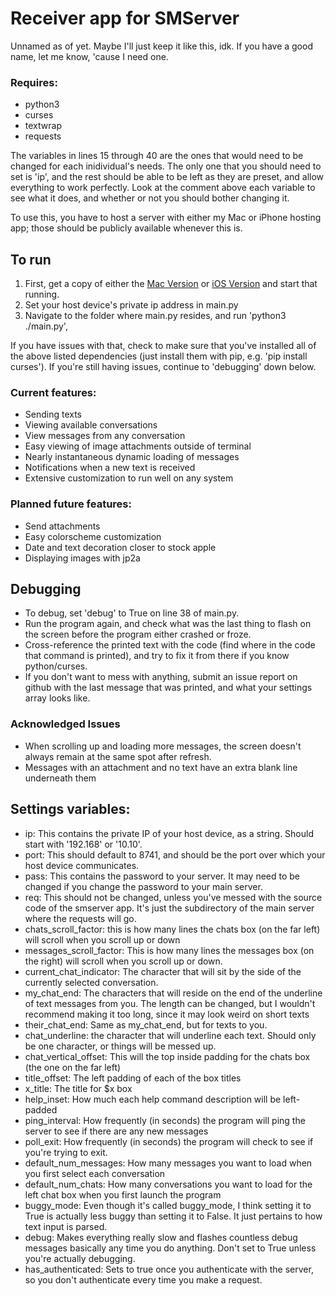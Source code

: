# Receiver app for SMServer

Unnamed as of yet. Maybe I'll just keep it like this, idk. If you have a good name, let me know, 'cause I need one. 

### Requires:
 - python3
 - curses
 - textwrap
 - requests
 
The variables in lines 15 through 40 are the ones that would need to be changed for each inidividual's needs. The only one that you should need to set is 'ip', and the rest should be able to be left as they are preset, and allow everything to work perfectly. Look at the comment above each variable to see what it does, and whether or not you should bother changing it. 

To use this, you have to host a server with either my Mac or iPhone hosting app; those should be publicly available whenever this is. 

## To run

1. First, get a copy of either the [Mac Version](https://github.com/iandwelker/mac_smserver) or [iOS Version](https://github.com/iandwelker/smserver) and start that running. 
2. Set your host device's private ip address in main.py 
3. Navigate to the folder where main.py resides, and run 'python3 ./main.py', 

If you have issues with that, check to make sure that you've installed all of the above listed dependencies (just install them with pip, e.g. 'pip install curses'). If you're still having issues, continue to 'debugging' down below.

### Current features:
 - Sending texts
 - Viewing available conversations
 - View messages from any conversation
 - Easy viewing of image attachments outside of terminal
 - Nearly instantaneous dynamic loading of messages
 - Notifications when a new text is received
 - Extensive customization to run well on any system

### Planned future features:
 - Send attachments
 - Easy colorscheme customization
 - Date and text decoration closer to stock apple
 - Displaying images with jp2a

## Debugging
- To debug, set 'debug' to True on line 38 of main.py. 
- Run the program again, and check what was the last thing to flash on the screen before the program either crashed or froze.
- Cross-reference the printed text with the code (find where in the code that command is printed), and try to fix it from there if you know python/curses. 
- If you don't want to mess with anything, submit an issue report on github with the last message that was printed, and what your settings array looks like. 

### Acknowledged Issues
- When scrolling up and loading more messages, the screen doesn't always remain at the same spot after refresh.
- Messages with an attachment and no text have an extra blank line underneath them

## Settings variables:
- ip: This contains the private IP of your host device, as a string. Should start with '192.168' or '10.10'. 
- port: This should default to 8741, and should be the port over which your host device communicates.
- pass: This contains the password to your server. It may need to be changed if you change the password to your main server.
- req: This should not be changed, unless you've messed with the source code of the smserver app. It's just the subdirectory of the main server where the requests will go.
- chats_scroll_factor: this is how many lines the chats box (on the far left) will scroll when you scroll up or down
- messages_scroll_factor: This is how many lines the messages box (on the right) will scroll when you scroll up or down.
- current_chat_indicator: The character that will sit by the side of the currently selected conversation.
- my_chat_end: The characters that will reside on the end of the underline of text messages from you. The length can be changed, but I wouldn't recommend making it too long, since it may look weird on short texts
- their_chat_end: Same as my_chat_end, but for texts to you.
- chat_underline: the character that will underline each text. Should only be one character, or things will be messed up. 
- chat_vertical_offset: This will the top inside padding for the chats box (the one on the far left)
- title_offset: The left padding of each of the box titles
- x_title: The title for $x box
- help_inset: How much each help command description will be left-padded
- ping_interval: How frequently (in seconds) the program will ping the server to see if there are any new messages
- poll_exit: How frequently (in seconds) the program will check to see if you're trying to exit.
- default_num_messages: How many messages you want to load when you first select each conversation
- default_num_chats: How many conversations you want to load for the left chat box when you first launch the program
- buggy_mode: Even though it's called buggy_mode, I think setting it to True is actually less buggy than setting it to False. It just pertains to how text input is parsed.
- debug: Makes everything really slow and flashes countless debug messages basically any time you do anything. Don't set to True unless you're actually debugging.
- has_authenticated: Sets to true once you authenticate with the server, so you don't authenticate every time you make a request.